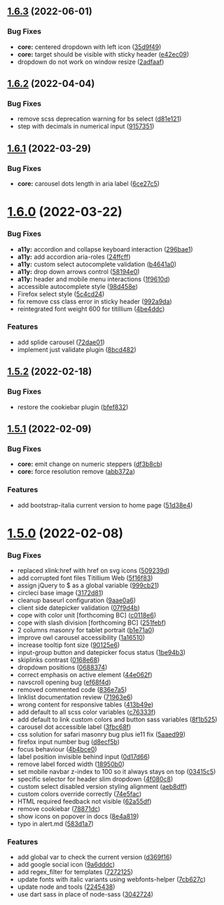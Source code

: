 ## [1.6.3](https://github.com/italia/bootstrap-italia/compare/v1.6.2...v1.6.3) (2022-06-01)


### Bug Fixes

* **core:** centered dropdown with left icon ([35d9f49](https://github.com/italia/bootstrap-italia/commit/35d9f4974e587a271719d44d72727b557d803ee9))
* **core:** target should be visible with sticky header ([e42ec09](https://github.com/italia/bootstrap-italia/commit/e42ec09759a3bac23e1083711ae3860ddbf28dbc))
* dropdown do not work on window resize ([2adfaaf](https://github.com/italia/bootstrap-italia/commit/2adfaafc564b4b55a00d026986bc951548e60390))



## [1.6.2](https://github.com/italia/bootstrap-italia/compare/v1.6.1...v1.6.2) (2022-04-04)


### Bug Fixes

* remove scss deprecation warning for bs select ([d81e121](https://github.com/italia/bootstrap-italia/commit/d81e12157e709384d276711b87e7dc14ba41486b))
* step with decimals in numerical input ([9157351](https://github.com/italia/bootstrap-italia/commit/91573510d2d6d1bef3809ab08f187d1b445f29b2))



## [1.6.1](https://github.com/italia/bootstrap-italia/compare/v1.6.0...v1.6.1) (2022-03-29)


### Bug Fixes

* **core:** carousel dots length in aria label ([6ce27c5](https://github.com/italia/bootstrap-italia/commit/6ce27c54e731f1ae3d51f62d59fe6b891c342b4f))



# [1.6.0](https://github.com/italia/bootstrap-italia/compare/v1.5.2...v1.6.0) (2022-03-22)


### Bug Fixes

* **a11y:** accordion and collapse keyboard interaction ([296bae1](https://github.com/italia/bootstrap-italia/commit/296bae141a1f9b8c393c705e5960fc2311560abb))
* **a11y:** add accordion aria-roles ([24ffcff](https://github.com/italia/bootstrap-italia/commit/24ffcff97266339155fa310fad6312c10b266417))
* **a11y:** custom select autocomplete validation ([b4641a0](https://github.com/italia/bootstrap-italia/commit/b4641a05a96ce24a94adc93c74532a2fc96d4ae3))
* **a11y:** drop down arrows control  ([58194e0](https://github.com/italia/bootstrap-italia/commit/58194e0b91e7ccfc55e3f5f6a918d99521e39048))
* **a11y:** header and mobile menu interactions ([1f9610d](https://github.com/italia/bootstrap-italia/commit/1f9610d1bb58f94056d4a082745b9c7d4df09ad9))
* accessible autocomplete style ([98d458e](https://github.com/italia/bootstrap-italia/commit/98d458eba8ab760ef9f8f288180816c77b587cc6))
* Firefox select style ([5c4cd24](https://github.com/italia/bootstrap-italia/commit/5c4cd249727455959e56e401141e31e5cfbc2906))
* fix remove css class error in sticky header ([992a9da](https://github.com/italia/bootstrap-italia/commit/992a9da3d375afc6ecc6936eaedb40c668d27363))
* reintegrated font weight 600 for titillium ([4be4ddc](https://github.com/italia/bootstrap-italia/commit/4be4ddc4e9793aa482cab1e44e21be262edbdee2))

### Features

* add splide carousel ([72dae01](https://github.com/italia/bootstrap-italia/commit/72dae01b26e19b09264c06b504af09063e2460cf))
* implement just validate plugin ([8bcd482](https://github.com/italia/bootstrap-italia/commit/8bcd4823ac83d45d74b7340bf3f5c768b85aa2ec))



## [1.5.2](https://github.com/italia/bootstrap-italia/compare/v1.5.1...v1.5.2) (2022-02-18)


### Bug Fixes

* restore the cookiebar plugin ([bfef832](https://github.com/italia/bootstrap-italia/commit/bfef832f5d3ba8e9fdea00cbb7cd93b2add68678))



## [1.5.1](https://github.com/italia/bootstrap-italia/compare/v1.5.0...v1.5.1) (2022-02-09)

### Bug Fixes

- **core:** emit change on numeric steppers ([df3b8cb](https://github.com/italia/bootstrap-italia/commit/df3b8cbab247f624dcb2a211fad169cfe3394f09))
- **core:** force resolution remove ([abb372a](https://github.com/italia/bootstrap-italia/commit/abb372a56c4e7ab0db391d77920df67317078b82))

### Features

- add bootstrap-italia current version to home page ([51d38e4](https://github.com/italia/bootstrap-italia/commit/51d38e40486c21d147e456f15c6f98036b1d781c))

# [1.5.0](https://github.com/italia/bootstrap-italia/compare/v1.4.3...v1.5.0) (2022-02-08)

### Bug Fixes

- replaced xlink:href with href on svg icons ([509239d](https://github.com/italia/bootstrap-italia/commit/509239dd0fbe10e9a0227f0dce11b0e616fedb25))
- add corrupted font files Titillium Web ([5f16f83](https://github.com/italia/bootstrap-italia/commit/5f16f83945ded41d32c46339b411ab5d306a68e8))
- assign jQuery to $ as a global variable ([999cb21](https://github.com/italia/bootstrap-italia/commit/999cb21233d845df03696de5619914ec52a01c42))
- circleci base image ([3172d81](https://github.com/italia/bootstrap-italia/commit/3172d81272d5cc5513cf76f0f24860b5e3dfc628))
- cleanup baseurl configuration ([9aae0a6](https://github.com/italia/bootstrap-italia/commit/9aae0a69a08ffc4ae76d543e0168e582a50f1dce))
- client side datepicker validation ([07f9d4b](https://github.com/italia/bootstrap-italia/commit/07f9d4b0df9731f4ce248cddcda5459ba4c5192d))
- cope with color unit [forthcoming BC] ([c0118e6](https://github.com/italia/bootstrap-italia/commit/c0118e658470601807fe607a945b1285f8177b92))
- cope with slash division [forthcoming BC] ([251febf](https://github.com/italia/bootstrap-italia/commit/251febf33c9e0799086582e61b791225ae99424c))
- 2 columns masonry for tablet portrait ([b1e71a0](https://github.com/italia/bootstrap-italia/commit/b1e71a0e4a4a15d8d90efa8bf514aed4b4ed891e))
- improve owl carousel accessibility ([1a16510](https://github.com/italia/bootstrap-italia/commit/1a16510a4f61e53800e72fbd780bfcb6633323cc))
- increase tooltip font size ([90125e6](https://github.com/italia/bootstrap-italia/commit/90125e6c15635b49a7eab2ee0a061dd8e45f804f))
- input-group button and datepicker focus status ([1be94b3](https://github.com/italia/bootstrap-italia/commit/1be94b303d6fe8816400fbe311e083ec118ce715))
- skiplinks contrast ([0168e68](https://github.com/italia/bootstrap-italia/commit/0168e68d62432fdf207b63ed7387ad78a754dbfa))
- dropdown positions ([0688374](https://github.com/italia/bootstrap-italia/commit/0688374fee1acd1a11eebee69198d9bba82ba1ca))
- correct emphasis on active element ([44e062f](https://github.com/italia/bootstrap-italia/commit/44e062ff0e46f38d285929e7b236ebb96c404171))
- navscroll opening bug ([ef68f4d](https://github.com/italia/bootstrap-italia/commit/ef68f4d7a36a406aee67d692d959b32212d930a1))
- removed commented code ([836e7a5](https://github.com/italia/bootstrap-italia/commit/836e7a5378b32979a820550e4560e2026ae57839))
- linklist documentation review ([71963e6](https://github.com/italia/bootstrap-italia/commit/71963e67d068e7e41358d4a8b0cea279478eb976))
- wrong content for responsive tables ([413b49e](https://github.com/italia/bootstrap-italia/commit/413b49eb8f1288a96cfcdf5cc68466f03d4e8e73))
- add default to all scss color variables ([c76333f](https://github.com/italia/bootstrap-italia/commit/c76333f944b7774d732ac4b928a5e7cb8ae054b8))
- add default to link custom colors and button sass variables ([8f1b525](https://github.com/italia/bootstrap-italia/commit/8f1b525ec4674eeb3dd4f5919b396299b82aff17))
- carousel dot accessible label ([3fbc68f](https://github.com/italia/bootstrap-italia/commit/3fbc68fa5bef66c0e480b0bab9e6ddfb1fd1652c))
- css solution for safari masonry bug plus ie11 fix ([5aaed99](https://github.com/italia/bootstrap-italia/commit/5aaed9982d3784a2a616289abda643c6a73d3638))
- firefox input number bug ([d8ecf5b](https://github.com/italia/bootstrap-italia/commit/d8ecf5b47ebbbfbd9651d989dfa32175d562227a))
- focus behaviour ([4b4bce0](https://github.com/italia/bootstrap-italia/commit/4b4bce0083e7fc17ede842c717d59e3730fd6b18))
- label position invisible behind input ([0d17d66](https://github.com/italia/bootstrap-italia/commit/0d17d669f976c555a1a1eae03839fcf7dce6869f))
- remove label forced width ([18950b0](https://github.com/italia/bootstrap-italia/commit/18950b0da31f21264ae1363a7adae2fa9abaf8d3))
- set mobile navbar z-index to 100 so it always stays on top ([03415c5](https://github.com/italia/bootstrap-italia/commit/03415c5512aa881e668d4c45a44f432603ea28d7))
- specific selector for header slim dropdown ([4f080c8](https://github.com/italia/bootstrap-italia/commit/4f080c8430476f0af1a117913b60619c817d462c))
- custom select disabled version styling alignment ([aeb8dff](https://github.com/italia/bootstrap-italia/commit/aeb8dff8503c08b351d01683f2574ff0304b1830))
- custom colors override correctly ([74e5fac](https://github.com/italia/bootstrap-italia/commit/74e5facb39c3a6c8bbe070e545e8dbcdcc7c881d))
- HTML required feedback not visible ([62a55df](https://github.com/italia/bootstrap-italia/commit/62a55dfffebce9cac67de2faf23b250d19168e8f))
- remove cookiebar ([78871dc](https://github.com/italia/bootstrap-italia/commit/78871dc7cc5bc4a846b109295efb6f3ab418f096))
- show icons on popover in docs ([8e4a819](https://github.com/italia/bootstrap-italia/commit/8e4a819a92e760987865598b04e14c7f9febfa93))
- typo in alert.md ([583d1a7](https://github.com/italia/bootstrap-italia/commit/583d1a79997f0b387dbf86effedf433fa0eeedf9))

### Features

- add global var to check the current version ([d369f16](https://github.com/italia/bootstrap-italia/commit/d369f1612e971ff1b77e7d4a863ae5e362a385bb))
- add google social icon ([9a6dddc](https://github.com/italia/bootstrap-italia/commit/9a6dddcedd257b8dbc93fc06b0024216bf115164))
- add regex_filter for templates ([7272125](https://github.com/italia/bootstrap-italia/commit/72721255c4e947e79af010c00fa46843fe893284))
- update fonts with italic variants using webfonts-helper ([7cb627c](https://github.com/italia/bootstrap-italia/commit/7cb627c49ee2db3090c67f0cac1d84369e4c6642))
- update node and tools ([2245438](https://github.com/italia/bootstrap-italia/commit/2245438055ede32a6a96b67f736d800c3e79bf6a))
- use dart sass in place of node-sass ([3042724](https://github.com/italia/bootstrap-italia/commit/304272482081f369c855286a750017ab9780e34d))

